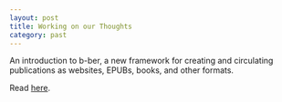 ```yaml
---
layout: post
title: Working on our Thoughts
category: past
---
```


An introduction to b-ber, a new framework for creating and circulating publications as websites, EPUBs, books, and other formats.

Read [here](https://www.canopycanopycanopy.com/contents/working-on-our-thoughts).
